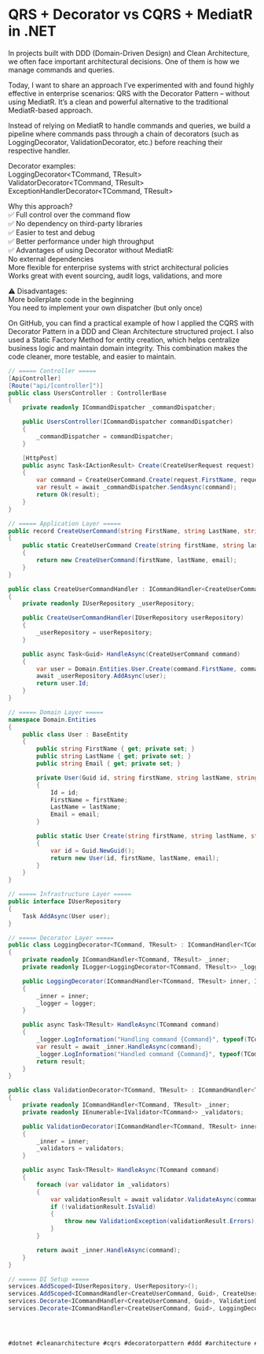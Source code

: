 # QRS + Decorator vs CQRS + MediatR in .NET
In projects built with DDD (Domain-Driven Design) and Clean Architecture, we often face important architectural decisions. One of them is how we manage commands and queries.

Today, I want to share an approach I’ve experimented with and found highly effective in enterprise scenarios:
QRS with the Decorator Pattern – without using MediatR.
It’s a clean and powerful alternative to the traditional MediatR-based approach.

Instead of relying on MediatR to handle commands and queries, we build a pipeline where commands pass through a chain of decorators (such as LoggingDecorator, ValidationDecorator, etc.) before reaching their respective handler.

Decorator examples:  
LoggingDecorator<TCommand, TResult>  
ValidatorDecorator<TCommand, TResult>  
ExceptionHandlerDecorator<TCommand, TResult>  

Why this approach?  
✅ Full control over the command flow  
✅ No dependency on third-party libraries  
✅ Easier to test and debug  
✅ Better performance under high throughput  
✅ Advantages of using Decorator without MediatR:  
No external dependencies  
More flexible for enterprise systems with strict architectural policies  
Works great with event sourcing, audit logs, validations, and more  

⚠️ Disadvantages:  
More boilerplate code in the beginning  
You need to implement your own dispatcher (but only once)  

On GitHub, you can find a practical example of how I applied the CQRS with Decorator Pattern in a DDD and Clean Architecture structured project.
I also used a Static Factory Method for entity creation, which helps centralize business logic and maintain domain integrity.
This combination makes the code cleaner, more testable, and easier to maintain.

```csharp
// ===== Controller =====
[ApiController]
[Route("api/[controller]")]
public class UsersController : ControllerBase
{
    private readonly ICommandDispatcher _commandDispatcher;

    public UsersController(ICommandDispatcher commandDispatcher)
    {
        _commandDispatcher = commandDispatcher;
    }

    [HttpPost]
    public async Task<IActionResult> Create(CreateUserRequest request)
    {
        var command = CreateUserCommand.Create(request.FirstName, request.LastName, request.Email);
        var result = await _commandDispatcher.SendAsync(command);
        return Ok(result);
    }
}

// ===== Application Layer =====
public record CreateUserCommand(string FirstName, string LastName, string Email) : ICommand<Guid>
{
    public static CreateUserCommand Create(string firstName, string lastName, string email)
    { 
        return new CreateUserCommand(firstName, lastName, email);
    }
}

public class CreateUserCommandHandler : ICommandHandler<CreateUserCommand, Guid>
{
    private readonly IUserRepository _userRepository;

    public CreateUserCommandHandler(IUserRepository userRepository)
    {
        _userRepository = userRepository;
    }

    public async Task<Guid> HandleAsync(CreateUserCommand command)
    {
        var user = Domain.Entities.User.Create(command.FirstName, command.LastName, command.Email);
        await _userRepository.AddAsync(user);
        return user.Id;
    }
}

// ===== Domain Layer =====
namespace Domain.Entities
{
    public class User : BaseEntity
    {
        public string FirstName { get; private set; }
        public string LastName { get; private set; }
        public string Email { get; private set; }

        private User(Guid id, string firstName, string lastName, string email)
        {
            Id = id;
            FirstName = firstName;
            LastName = lastName;
            Email = email;
        }

        public static User Create(string firstName, string lastName, string email)
        {
            var id = Guid.NewGuid(); 
            return new User(id, firstName, lastName, email);
        }
    }
}

// ===== Infrastructure Layer =====
public interface IUserRepository
{
    Task AddAsync(User user); 
}

// ===== Decorator Layer =====
public class LoggingDecorator<TCommand, TResult> : ICommandHandler<TCommand, TResult> where TCommand : ICommand<TResult>
{
    private readonly ICommandHandler<TCommand, TResult> _inner;
    private readonly ILogger<LoggingDecorator<TCommand, TResult>> _logger;

    public LoggingDecorator(ICommandHandler<TCommand, TResult> inner, ILogger<LoggingDecorator<TCommand, TResult>> logger)
    {
        _inner = inner;
        _logger = logger;
    }

    public async Task<TResult> HandleAsync(TCommand command)
    {
        _logger.LogInformation("Handling command {Command}", typeof(TCommand).Name);
        var result = await _inner.HandleAsync(command);
        _logger.LogInformation("Handled command {Command}", typeof(TCommand).Name);
        return result;
    }
}

public class ValidationDecorator<TCommand, TResult> : ICommandHandler<TCommand, TResult> where TCommand : ICommand<TResult>
{
    private readonly ICommandHandler<TCommand, TResult> _inner;
    private readonly IEnumerable<IValidator<TCommand>> _validators;

    public ValidationDecorator(ICommandHandler<TCommand, TResult> inner, IEnumerable<IValidator<TCommand>> validators)
    {
        _inner = inner;
        _validators = validators;
    }

    public async Task<TResult> HandleAsync(TCommand command)
    {
        foreach (var validator in _validators)
        {
            var validationResult = await validator.ValidateAsync(command);
            if (!validationResult.IsValid)
            {
                throw new ValidationException(validationResult.Errors);
            }
        }

        return await _inner.HandleAsync(command);
    }
}

// ===== DI Setup =====
services.AddScoped<IUserRepository, UserRepository>();
services.AddScoped<ICommandHandler<CreateUserCommand, Guid>, CreateUserCommandHandler>();
services.Decorate<ICommandHandler<CreateUserCommand, Guid>, ValidationDecorator<CreateUserCommand, Guid>>();
services.Decorate<ICommandHandler<CreateUserCommand, Guid>, LoggingDecorator<CreateUserCommand, Guid>>();




#dotnet #cleanarchitecture #cqrs #decoratorpattern #ddd #architecture #softwaredesign #aspnetcore #backend

